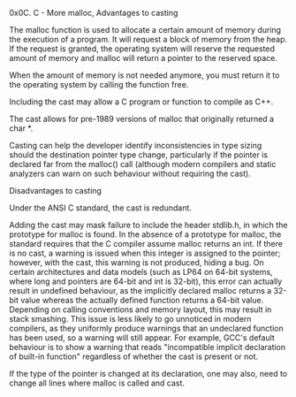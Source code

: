 0x0C. C - More malloc, Advantages to casting

The malloc function is used to allocate a certain amount of memory during the execution of a program. It will request a block of memory from the heap. If the request is granted, the operating system will reserve the requested amount of memory and malloc will return a pointer to the reserved space.



When the amount of memory is not needed anymore, you must return it to the operating system by calling the function free.



Including the cast may allow a C program or function to compile as C++.



The cast allows for pre-1989 versions of malloc that originally returned a char *.



Casting can help the developer identify inconsistencies in type sizing should the destination pointer type change, particularly if the pointer is declared far from the malloc() call (although modern compilers and static analyzers can warn on such behaviour without requiring the cast).



Disadvantages to casting



Under the ANSI C standard, the cast is redundant.



Adding the cast may mask failure to include the header stdlib.h, in which the prototype for malloc is found. In the absence of a prototype for malloc, the standard requires that the C compiler assume malloc returns an int. If there is no cast, a warning is issued when this integer is assigned to the pointer; however, with the cast, this warning is not produced, hiding a bug. On certain architectures and data models (such as LP64 on 64-bit systems, where long and pointers are 64-bit and int is 32-bit), this error can actually result in undefined behaviour, as the implicitly declared malloc returns a 32-bit value whereas the actually defined function returns a 64-bit value. Depending on calling conventions and memory layout, this may result in stack smashing. This issue is less likely to go unnoticed in modern compilers, as they uniformly produce warnings that an undeclared function has been used, so a warning will still appear. For example, GCC's default behaviour is to show a warning that reads "incompatible implicit declaration of built-in function" regardless of whether the cast is present or not.



If the type of the pointer is changed at its declaration, one may also, need to change all lines where malloc is called and cast.
